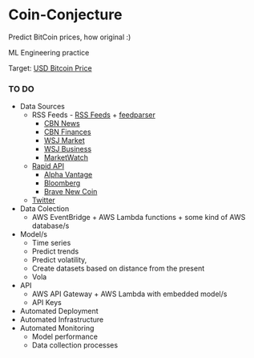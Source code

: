# Coin-Conjecture

Predict BitCoin prices, how original :)

ML Engineering practice

Target: [USD Bitcoin Price](https://api.coindesk.com/v1/bpi/currentprice.json)

### TO DO

* Data Sources
  * RSS Feeds - [RSS Feeds](https://www.repeatsoftware.com/Help/RSSFeedList.htm) + [feedparser](https://pypi.org/project/feedparser/)
    * [CBN News](https://www1.cbn.com/rss-cbn-articles-cbnnews.xml)
    * [CBN Finances](https://www1.cbn.com/rss-cbn-articles-finances.xml)
    * [WSJ Market](https://feeds.a.dj.com/rss/RSSMarketsMain.xml)
    * [WSJ Business](https://feeds.a.dj.com/rss/WSJcomUSBusiness.xml)
    * [MarketWatch](http://feeds.marketwatch.com/marketwatch/topstories/)
  * [Rapid API](https://rapidapi.com/hub)
    * [Alpha Vantage](https://rapidapi.com/alphavantage/api/alpha-vantage/)
    * [Bloomberg](https://rapidapi.com/apidojo/api/bloomberg-market-and-financial-news/)
    * [Brave New Coin](https://rapidapi.com/BraveNewCoin/api/bravenewcoin/)
  * [Twitter](https://developer.twitter.com/en/docs/twitter-api/getting-started/about-twitter-api#:~:text=The%20Twitter%20API%20v2%20represents,free%20access%20to%20the%20API.)
* Data Colection
  * AWS EventBridge + AWS Lambda functions + some kind of AWS database/s
* Model/s
  * Time series
  * Predict trends
  * Predict volatility, 
  * Create datasets based on distance from the present
  * Vola
* API 
  * AWS API Gateway + AWS Lambda with embedded model/s
  * API Keys
* Automated Deployment
* Automated Infrastructure
* Automated Monitoring
  * Model performance
  * Data collection processes
